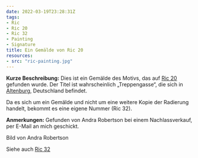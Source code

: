 ```yaml
---
date: 2022-03-19T23:28:31Z
tags:
- Ric
- Ric 20
- Ric 32
- Painting
- Signature
title: Ein Gemälde von Ric 20
resources:
- src: "ric-painting.jpg"
---
```


**Kurze Beschreibung:** Dies ist ein Gemälde des Motivs, das auf [Ric 20](/de/tags/ric-20/) gefunden wurde. Der Titel ist wahrscheinlich „Treppengasse“, die sich in [Altenburg](https://en.wikipedia.org/wiki/Altenburg), Deutschland befindet.

Da es sich um ein Gemälde und nicht um eine weitere Kopie der Radierung handelt, bekommt es eine eigene Nummer (Ric 32).

**Anmerkungen:** Gefunden von Andra Robertson bei einem Nachlassverkauf, per E-Mail an mich geschickt.

Bild von Andra Robertson

Siehe auch [Ric 32](/de/tags/ric-32)
